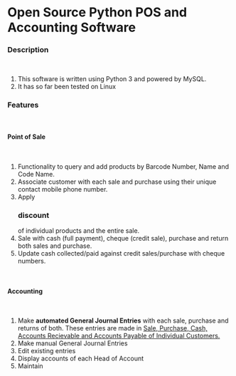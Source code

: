 # Open Source Python POS and Accounting Software

<h3>Description</h3>
<br />
<ol>
	<li>This software is written using Python 3 and powered by MySQL.</li>
	<li>It has so far been tested on Linux</li>
</ol>

<h3>Features</h3>
<br />
<h4>Point of Sale</h4>
<br />
<ol>
	<li>Functionality to query and add products by Barcode Number, Name and Code Name.</li>
	<li>Associate customer with each sale and purchase using their unique contact mobile phone number.</li>
	<li>Apply <h3>discount</h3> of individual products and the entire sale.</li>
	<li>Sale with cash (full payment), cheque (credit sale), purchase and return both sales and purchase.</li>
	<li>Update cash collected/paid against credit sales/purchase with cheque numbers.</li>
</ol>
<br />
<h4>Accounting</h4>
<br />
<ol>
	<li>Make <b>automated General Journal Entries</b> with each sale, purchase and returns of both. These entries are made in <u>Sale, Purchase, Cash, Accounts Recievable and Accounts Payable of Individual Customers.</u></li>
	<li>Make manual General Journal Entries</li>
	<li>Edit existing entries</li>
	<li>Display accounts of each Head of Account</li>
	<li>Maintain </li>
</ol>
